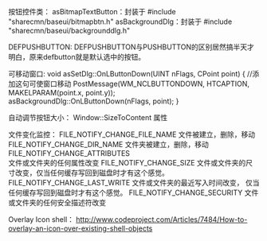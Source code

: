 
按钮控件类：
asBitmapTextButton：封装于 #include "sharecmn/baseui/bitmapbtn.h"
asBackgroundDlg：封装于 #include "sharecmn/baseui/backgrounddlg.h"

DEFPUSHBUTTON:
DEFPUSHBUTTON与PUSHBUTTON的区别居然搞半天才明白，原来defbutton就是默认选中的按钮。

可移动窗口:
void asSetDlg::OnLButtonDown(UINT nFlags, CPoint point) 
{
        //添加这句可使窗口移动
PostMessage(WM_NCLBUTTONDOWN, HTCAPTION, MAKELPARAM(point.x, point.y));
asBackgroundDlg::OnLButtonDown(nFlags, point);
}

自动调节按钮大小：
Window::SizeToContent 属性 

文件变化监控：
FILE_NOTIFY_CHANGE_FILE_NAME
文件被建立，删除，移动
FILE_NOTIFY_CHANGE_DIR_NAME
文件夹被建立，删除，移动
FILE_NOTIFY_CHANGE_ATTRIBUTES  
文件或文件夹的任何属性改变
FILE_NOTIFY_CHANGE_SIZE
文件或文件夹的尺寸改变，仅当任何缓存写回到磁盘时才有这个感觉。
FILE_NOTIFY_CHANGE_LAST_WRITE
文件或文件夹的最近写入时间改变，
仅当任何缓存写回到磁盘时才有这个感觉。
FILE_NOTIFY_CHANGE_SECURITY
文件或文件夹的任何安全描述符改变

Overlay Icon shell：
http://www.codeproject.com/Articles/7484/How-to-overlay-an-icon-over-existing-shell-objects

